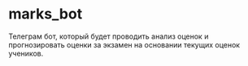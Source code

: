 # marks_bot
Телеграм бот, который будет проводить анализ оценок и прогнозировать оценки за экзамен на основании текущих оценок учеников. 
